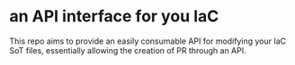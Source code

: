 # an API interface for you IaC

This repo aims to provide an easily consumable API for modifying your IaC SoT files, essentially allowing the creation of PR through an API.


